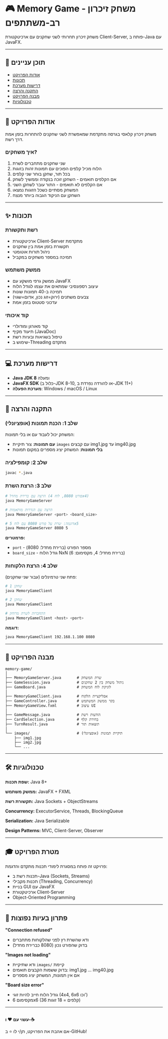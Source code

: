 # 🎮 Memory Game - משחק זיכרון רב-משתתפים

משחק זיכרון תחרותי לשני שחקנים עם ארכיטקטורת Client-Server, פותח ב-Java עם JavaFX.

---

## 📖 תוכן עניינים

- [אודות הפרויקט](#אודות-הפרויקט)
- [תכונות](#תכונות)
- [דרישות מערכת](#דרישות-מערכת)
- [התקנה והרצה](#התקנה-והרצה)
- [מבנה הפרויקט](#מבנה-הפרויקט)
- [טכנולוגיות](#טכנולוגיות)

---

## 🎯 אודות הפרויקט

משחק זיכרון קלאסי בגרסה מתקדמת שמאפשרת לשני שחקנים להתחרות בזמן אמת דרך רשת.

### איך משחקים?

1. שני שחקנים מתחברים לשרת
2. הלוח מכיל קלפים הפוכים עם תמונות זהות בזוגות
3. בכל תור, שחקן בוחר שני קלפים
4. אם הקלפים תואמים - השחקן זוכה בנקודה וממשיך לשחק
5. אם הקלפים לא תואמים - התור עובר לשחקן השני
6. המשחק מסתיים כשכל הזוגות נמצאו
7. השחקן עם הניקוד הגבוה ביותר מנצח

---

## ✨ תכונות

### רשת ותקשורת
- ארכיטקטורת Client-Server מתקדמת
- תקשורת בזמן אמת בין שחקנים
- ניהול תורות אוטומטי
- תמיכה במספר משחקים במקביל

### ממשק משתמש
- ממשק גרפי מושקע עם JavaFX
- עיצוב רספונסיבי שמתאים את עצמו לגודל הלוח
- תמיכה ב-40 תמונות שונות
- צבעים משתנים (ירוק=זוג נכון, אדום=שגוי)
- עדכוני סטטוס בזמן אמת

### קוד איכותי
- קוד מאורגן ומודולרי
- תיעוד מקיף (JavaDoc)
- טיפול בשגיאות ובעיות רשת
- שימוש ב-Threading מתקדם

---

## 💻 דרישות מערכת

- **Java JDK 8** ומעלה
- **JavaFX SDK** (כלול ב-JDK 8-10, או להורדה נפרדת ב-JDK 11+)
- **מערכת הפעלה**: Windows / macOS / Linux

---

## 🚀 התקנה והרצה

### שלב 1: הכנת תמונות (אופציונלי)

המשחק יכול לעבוד עם או בלי תמונות:
- **עם תמונות**: צור תיקיית `images` עם קבצים img1.jpg עד img40.jpg
- **בלי תמונות**: המשחק יציג מספרים במקום תמונות

### שלב 2: קומפילציה

```bash
javac *.java
```

### שלב 3: הרצת השרת

```bash
# הרצה עם ברירת מחדל (פורט 8080, לוח 4x4)
java MemoryGameServer

# הרצה עם הגדרות מותאמות
java MemoryGameServer <port> <board_size>

# דוגמה: שרת על פורט 8080 עם לוח 5x5
java MemoryGameServer 8080 5
```

**פרמטרים:**
- `port` - מספר הפורט (ברירת מחדל: 8080)
- `board_size` - גודל הלוח NxN (ברירת מחדל: 4, מקסימום: 6)

### שלב 4: הרצת הלקוחות

פתח שני טרמינלים (עבור שני שחקנים):

```bash
# שחקן 1
java MemoryGameClient

# שחקן 2
java MemoryGameClient

# התחברות לשרת מרוחק
java MemoryGameClient <host> <port>
```

**דוגמה:**
```bash
java MemoryGameClient 192.168.1.100 8080
```

---

## 📁 מבנה הפרויקט

```
memory-game/
│
├── MemoryGameServer.java       # שרת המשחק
├── GameSession.java            # ניהול משחק בין 2 שחקנים
├── GameBoard.java              # לוגיקת לוח המשחק
│
├── MemoryGameClient.java       # אפליקציית הלקוח
├── GameController.java         # בקר ממשק המשתמש
├── MemoryGameView.fxml         # עיצוב UI
│
├── GameMessage.java            # הודעות רשת
├── CardSelection.java          # בחירת קלף
├── TurnResult.java             # תוצאות תור
│
└── images/                     # תיקיית תמונות (אופציונלי)
    ├── img1.jpg
    ├── img2.jpg
    └── ...
```

---

## 🛠️ טכנולוגיות

**שפת תכנות:** Java 8+

**ממשק משתמש:** JavaFX + FXML

**תקשורת רשת:** Java Sockets + ObjectStreams

**Concurrency:** ExecutorService, Threads, BlockingQueue

**Serialization:** Java Serializable

**Design Patterns:** MVC, Client-Server, Observer

---

## 🎓 מטרת הפרויקט

פרויקט זה פותח במסגרת לימודי תכנות מתקדם והדגמת:
- תכנות רשת ב-Java (Sockets, Streams)
- תכנות מקבילי (Threading, Concurrency)
- בניית GUI עם JavaFX
- ארכיטקטורת Client-Server
- Object-Oriented Programming

---

## 🐛 פתרון בעיות נפוצות

**"Connection refused"**
- ודא שהשרת רץ לפני שהלקוחות מתחברים
- בדוק שהפורט נכון (8080 כברירת מחדל)

**"Images not loading"**
- ודא שתיקיית `images/` קיימת
- בדוק ששמות הקבצים תואמים: img1.jpg ... img40.jpg
- אם אין תמונות, המשחק יציג מספרים

**"Board size error"**
- גודל הלוח חייב להיות זוגי (4x4, 6x6 וכו')
- מקסימום 6x6 (36 קלפים = 18 זוגות)

---

##

**עשוי עם ❤️ ו-☕**

אם אהבת את הפרויקט, תן/י לו ⭐ ב-GitHub!

</div>
